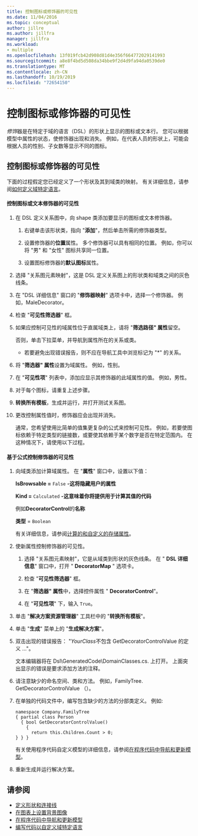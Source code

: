 ```yaml
---
title: 控制图标或修饰器的可见性
ms.date: 11/04/2016
ms.topic: conceptual
author: jillre
ms.author: jillfra
manager: jillfra
ms.workload:
- multiple
ms.openlocfilehash: 13f019fcb42d908d81d4e356f664772029141993
ms.sourcegitcommit: a8e8f4bd5d508da34bbe9f2d4d9fa94da0539de0
ms.translationtype: MT
ms.contentlocale: zh-CN
ms.lasthandoff: 10/19/2019
ms.locfileid: "72654150"
---
```

# <a name="controlling-the-visibility-of-an-icon-or-decorator"></a>控制图标或修饰器的可见性
*修饰*器是在特定于域的语言（DSL）的形状上显示的图标或文本行。 您可以根据模型中属性的状态，使修饰器出现和消失。 例如，在代表人员的形状上，可能会根据人员的性别、子女数等显示不同的图标。

## <a name="controlling-the-visibility-of-an-icon-or-decorator"></a>控制图标或修饰器的可见性
 下面的过程假定您已经定义了一个形状及其到域类的映射。 有关详细信息，请参阅[如何定义域特定语言](../modeling/how-to-define-a-domain-specific-language.md)。

#### <a name="to-control-the-visibility-of-an-icon-or-text-decorator"></a>控制图标或文本修饰器的可见性

1. 在 DSL 定义关系图中，向 shape 类添加要显示的图标或文本修饰器。

   1. 右键单击该形状类，指向 "**添加**"，然后单击所需的修饰器类型。

   2. 设置修饰器的**位置**属性。 多个修饰器可以具有相同的位置。 例如，你可以将 "男" 和 "女性" 图标共享同一位置。

   3. 设置图标修饰器的**默认图标**属性。

2. 选择 "关系图元素映射"，这是 DSL 定义关系图上的形状类和域类之间的灰色线条。

3. 在 "DSL 详细信息" 窗口的 "**修饰器映射**" 选项卡中，选择一个修饰器。 例如，MaleDecorator。

4. 检查 "**可见性筛选器**" 框。

5. 如果应控制可见性的域属性位于直属域类上，请将 "**筛选路径" 属性**留空。

    否则，单击下拉菜单，并导航到属性所在的关系或类。

   - 若要避免出现错误报告，则不应在导航工具中浏览标记为 "*" 的关系。

6. 将 "**筛选器" 属性**设置为域属性。 例如，性别。

7. 在 "**可见性项**" 列表中，添加应显示其修饰器的此域属性的值。 例如，男性。

8. 对于每个图标，请重复上述步骤。

9. **转换所有模板**，生成并运行，并打开测试关系图。

10. 更改控制属性值时，修饰器应会出现并消失。

    通常，您希望使用比简单的值集更复杂的公式来控制可见性。 例如，若要使图标依赖于特定类型的链接数，或要使其依赖于某个数字是否在特定范围内。 在这种情况下，请使用以下过程。

#### <a name="to-control-the-visibility-of-a-decorator-based-on-a-formula"></a>基于公式控制修饰器的可见性

1. 向域类添加计算域属性。 在 "**属性**" 窗口中，设置以下值：

     **IsBrowsable =** `False` **-这将隐藏用户的属性**

     **Kind =** `Calculated` **-这意味着你将提供用于计算其值的代码**

     例如**DecoratorControl**的**名称**

     **类型** =  `Boolean`

     有关详细信息，请参阅[计算的和自定义的存储属性](../modeling/calculated-and-custom-storage-properties.md)。

2. 使新属性控制修饰器的可见性。

    1. 选择 "关系图元素映射"，它是从域类到形状的灰色线条。 在 " **DSL 详细信息**" 窗口中，打开 " **DecoratorMap** " 选项卡。

    2. 检查 "**可见性筛选器**" 框。

    3. 在 "**筛选器" 属性**中，选择控件属性 " **DecoratorControl**"。

    4. 在 "**可见性项**" 下，输入 `True`。

3. 单击 "**解决方案资源管理器**" 工具栏中的 "**转换所有模板**"。

4. 单击 "**生成**" 菜单上的 "**生成解决方案**"。

5. 双击出现的错误报告： "*YourClass*不包含 GetDecoratorControlValue 的定义 ..."。

     文本编辑器将在 Dsl\GeneratedCode\DomainClasses.cs. 上打开。 上面突出显示的错误是要求添加方法的注释。

6. 请注意缺少的命名空间、类和方法。  例如，FamilyTree. GetDecoratorControlValue （）。

7. 在单独的代码文件中，编写包含缺少的方法的分部类定义。 例如:

    ```
    namespace Company.FamilyTree
    { partial class Person
      { bool GetDecoratorControlValue()
        {
          return this.Children.Count > 0;
    } } }
    ```

     有关使用程序代码自定义模型的详细信息，请参阅[在程序代码中导航和更新模型](../modeling/navigating-and-updating-a-model-in-program-code.md)。

8. 重新生成并运行解决方案。

## <a name="see-also"></a>请参阅

- [定义形状和连接线](../modeling/defining-shapes-and-connectors.md)
- [在图表上设置背景图像](../modeling/setting-a-background-image-on-a-diagram.md)
- [在程序代码中导航和更新模型](../modeling/navigating-and-updating-a-model-in-program-code.md)
- [编写代码以自定义域特定语言](../modeling/writing-code-to-customise-a-domain-specific-language.md)